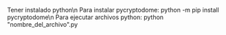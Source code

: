 Tener instalado python\n
Para instalar pycryptodome: python -m pip install pycryptodome\n
Para ejecutar archivos python: python "nombre_del_archivo".py
